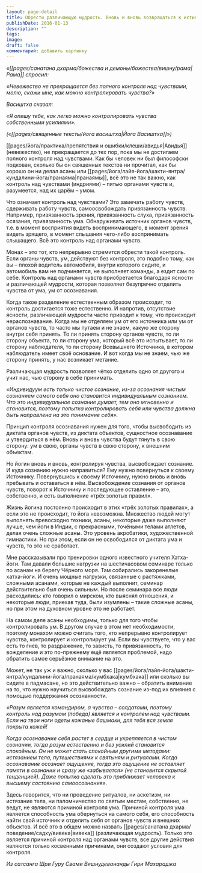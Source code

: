 ```yaml
---
layout: page-detail
title: Обрести различающую мудрость. Вновь и вновь возвращаться к истине
publishDate: 2016-01-13
description: ""
tags: 
image: 
draft: false
комментарий: добавить картинку
---
```


_«[[pages/санатана дхарма/божества и демоны/божества/вишну/рама|Рама]] спросил:_

_«Невежество не прекращается без полного контроля над чувствами, молю, скажи мне, как можно контролировать чувства?»_

_Васиштха сказал:_

_«Я опишу тебе, как легко можно контролировать чувства собственными усилиями»._

_(«[[pages/священные тексты/йога васиштха|Йога Васиштха]]»)_

[[pages/йога/практика/препятствия и ошибки/клеши/авидья|Авидья]] (невежество), не прекращается до тех пор, пока мы не достигаем полного контроля над чувствами. Как бы человек ни был философски подкован, сколько бы он священных текстов ни прочитал, как бы хорошо он ни делал асаны или [[pages/йога/лайя-йога/шакти-янтра/кундалини-йога/пранаяма|пранаямы]], всё это не так важно, как контроль над чувствами (индриями) – пятью органами чувств и, разумеется, над их царём – умом.

Что означает контроль над чувствами? Это замечать работу чувств, сдерживать работу чувств, самоосвобождать привязанность чувств. Например, привязанность зрения, привязанность слуха, привязанность осязания, привязанность ума. Обнаруживать источник органов чувств, т.е. в момент восприятия видеть воспринимающего, в момент зрения видеть зрящего, в момент слышания чего-либо воспринимать слышащего. Всё это контроль над органами чувств. 

Монах – это тот, кто непрерывно стремится обрести такой контроль. Если органы чувств, ум, действуют без контроля, это подобно тому, как вы – плохой водитель автомобиля, внутри которого сидите, и автомобиль вам не подчиняется, не выполняет команды, а ездит сам по себе. Контроль над органами чувств приобретается благодаря ясности и различающей мудрости, которая позволяет безупречно отделить чувства от ума, ум от осознавания. 

Когда такое разделение естественным образом происходит, то контроль достигается тоже естественно. И напротив, отсутствие ясности, различающей мудрости часто приводит к тому, что происходит нераспознавание. Когда мы не отделяем ум от его источника или ум от органов чувств, то часто мы путаем и не знаем, какую же сторону внутри себя принять. То ли принять сторону органов чувств, то ли сторону объекта, то ли сторону ума, который всё это испытывает, то ли сторону наблюдателя, то ли сторону Всевышнего Источника, в котором наблюдатель имеет своё основание. И вот когда мы не знаем, чью же сторону принять, у нас возникает метание.

Различающая мудрость позволяет чётко отделить одно от другого и учит нас, чью сторону в себе принимать.

_«Индивидуум есть только чистое сознание, из-за осознания чистым сознанием самого себя оно становится индивидуальным сознанием. Что это индивидуальное сознание думает, тем оно мгновенно и становится, поэтому попытка контролировать себя или чувства должна быть направлена на это понимание себя»._

Принцип контроля осознавания нужен для того, чтобы высвободить из диктата органов чувств, из диктата объектов, сущностное осознавание и утвердиться в нём. Вновь и вновь чувства будут тянуть в свою сторону: ум в свою, органы чувств в свою сторону, к внешним объектам. 

Но йогин вновь и вновь, контролируя чувства, высвобождает сознание. И куда сознанию нужно направиться? Ему нужно повернуться к своему Источнику. Повернувшись к своему Источнику, нужно вновь и вновь пребывать и оставаться в нём. Высвобождение сознания от органов чувств, поворот к Источнику и последующее оставление – это, собственно, и есть выполнение «трёх золотых правил».

Жизнь йогина постоянно происходит в этих «трёх золотых правилах», а если это не происходит, то йога невозможна. Множество людей могут выполнять превосходно техники, асаны, некоторые даже выполняют лучше, чем йоги в Индии, с прекрасными, точёными телами атлетов, делая очень сложные асаны. Это уровень акробатики, художественной гимнастики. Но при этом, если он не освободился от диктата ума и чувств, то это не сработает.

Мне рассказывали про тренировки одного известного учителя Хатха-йоги. Там давали большие нагрузки на шестичасовом семинаре только по асанам на берегу Чёрного моря. Там собирались закоренелые хатха-йоги. И очень мощные нагрузки, связанные с растяжками, сложными асанами, которые не каждый выполнит, семинар действительно был очень сильным. Но после семинара все люди расходились: кто говорил о мирском, кто выяснял отношения, и некоторые люди, приехав туда, были изумлены – такие сложные асаны, но при этом на духовном уровне это не работает.

На самом деле асаны необходимы, только для того чтобы контролировать ум. В другом случае в этом нет необходимости, поэтому монахом можно считать того, кто непрерывно контролирует чувства, контролирует и контролирует ум. Если вы чувствуете, что у вас есть то гнев, то раздражение, то зависть, то привязанность, то вожделение и это по-прежнему ещё является проблемой, надо обратить самое серьёзное внимание на это. 

Может, не так уж и важно, сколько у вас [[pages/йога/лайя-йога/шакти-янтра/кундалини-йога/пранаяма/кумбхака|кумбхака]] или сколько вы сидите в падмасане, но это действительно важно – обратить внимание на то, что нужно научиться высвобождать сознание из-под их влияния с помощью поддержания осознанности. 

_«Разум является командиром, а чувства – солдатами, поэтому контроль над разумом (победа) является и контролем над чувствами. Если на твои ноги одеты кожаные башмаки, для тебя вся земля покрыта кожей!_

_Когда осознавание себя растет в сердце и укрепляется в чистом сознании, тогда разум естественно и без усилий становится спокойным. Он не может стать спокойным другими методами: истязанием тела, путешествиями к святыням и ритуалами. Когда осознавание осознает ощущение, тогда это ощущение не оставляет памяти в сознании и сразу же «забывается» (не становится скрытой тенденцией). Даже попытка сделать это приближает человека к высшему состоянию самоосознания»._

Здесь говорится, что ни проведение ритуалов, ни аскетизм, ни истязание тела, ни паломничество по святым местам, собственно, не ведут, не являются причиной контроля ума. Причиной контроля ума является способность ума обернуться на самого себя, его способность найти свой источник и отделить себя от органов чувств и внешних объектов. И всё это в общем можно назвать [[pages/санатана дхарма/поведение/садху/вивека|вивека]] (различающая мудрость). Только это является причиной контроля над органами чувств, все другие действия являются только косвенными причинами, они создают условия для контроля.

*Из сатсанга Шри Гуру Свами Вишнудевананды Гири Махараджа*

